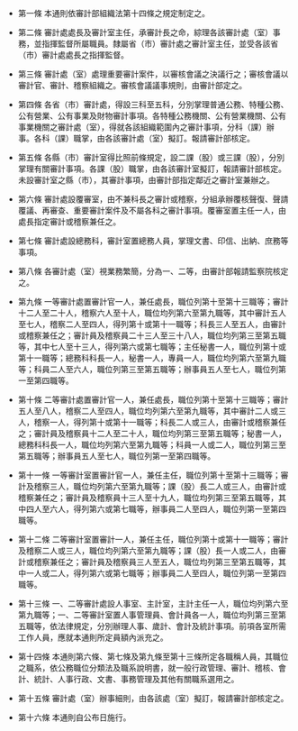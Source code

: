 * 第一條 本通則依審計部組織法第十四條之規定制定之。

* 第二條 審計處處長及審計室主任，承審計長之命，綜理各該審計處（室）事務，並指揮監督所屬職員。隸屬省（市）審計處之審計室主任，並受各該省（市）審計處處長之指揮監督。

* 第三條 審計處（室）處理重要審計案件，以審核會議之決議行之；審核會議以審計官、審計、稽察組織之。審核會議議事規則，由審計部定之。

* 第四條 各省（市）審計處，得設三科至五科，分別掌理普通公務、特種公務、公有營業、公有事業及財物審計事項。各特種公務機關、公有營業機關、公有事業機關之審計處（室），得就各該組織範圍內之審計事項，分科（課）辦事。各科（課）職掌，由各該審計處（室）擬訂。報請審計部核定。

* 第五條 各縣（市）審計室得比照前條規定，設二課（股）或三課（股），分別掌理有關審計事項。各課（股）職掌，由各該審計室擬訂，報請審計部核定。未設審計室之縣（市），其審計事項，由審計部指定鄰近之審計室兼辦之。

* 第六條 審計處設覆審室，由不兼科長之審計或稽察，分組承辦覆核聲復、聲請覆議、再審查、重要審計案件及不屬各科之審計事項。覆審室置主任一人，由處長指定審計或稽察兼任之。

* 第七條 審計處設總務科，審計室置總務人員，掌理文書、印信、出納、庶務等事項。

* 第八條 各審計處（室）視業務繁簡，分為一、二等，由審計部報請監察院核定之。

* 第九條 一等審計處置審計官一人，兼任處長，職位列第十至第十三職等；審計十二人至二十人，稽察六人至十人，職位均列第六至第九職等，其中審計五人至七人，稽察二人至四人，得列第十或第十一職等；科長三人至五人，由審計或稽察兼任之；審計員及稽察員二十三人至三十八人，職位均列第三至第五職等，其中七人至十三人，得列第六或第七職等；主任秘書一人，職位列第十或第十一職等；總務科科長一人，秘書一人，專員一人，職位均列第六至第九職等；科員二人至六人，職位列第三至第五職等；辦事員五人至七人，職位列第一至第四職等。

* 第十條 二等審計處置審計官一人，兼任處長，職位列第十至第十三職等；審計五人至八人，稽察二人至四人，職位均列第六至第九職等，其中審計二人或三人，稽察一人，得列第十或第十一職等；科長二人或三人，由審計或稽察兼任之；審計員及稽察員十二人至二十人，職位均列第三至第五職等；秘書一人，總務科科長一人，職位均列第六至第九職等；科員一人或二人，職位列第三至第五職等；辦事員五人至七人，職位列第一至第四職等。

* 第十一條 一等審計室置審計官一人，兼任主任，職位列第十至第十三職等；審計及稽察三人，職位均列第六至第九職等；課（股）長二人或三人，由審計或稽察兼任之；審計員及稽察員十三人至十九人，職位均列第三至第五職等，其中四人至六人，得列第六或第七職等，辦事員二人至四人，職位列第一至第四職等。

* 第十二條 二等審計室置審計一人，兼任主任，職位列第十或第十一職等；審計及稽察二人或三人，職位均列第六至第九職等；課（股）長一人或二人，由審計或稽察兼任之；審計員及稽察員三人至五人，職位均列第三至第五職等，其中一人或二人，得列第六或第七職等；辦事員二人至四人，職位列第一至第四職等。

* 第十三條 一、二等審計處設人事室、主計室，主計主任一人，職位均列第六至第九職等；一、二等審計室置人事管理員、會計員各一人，職位均列第三至第五職等，依法律規定，分別辦理人事、歲計、會計及統計事項。前項各室所需工作人員，應就本通則所定員額內派充之。

* 第十四條 本通則第六條、第七條及第九條至第十三條所定各職稱人員，其職位之職系，依公務職位分類法及職系說明書，就一般行政管理、審計、稽核、會計、統計、人事行政、文書、事務管理及其他有關職系選用之。

* 第十五條 審計處（室）辦事細則，由各該處（室）擬訂，報請審計部核定之。

* 第十六條 本通則自公布日施行。

